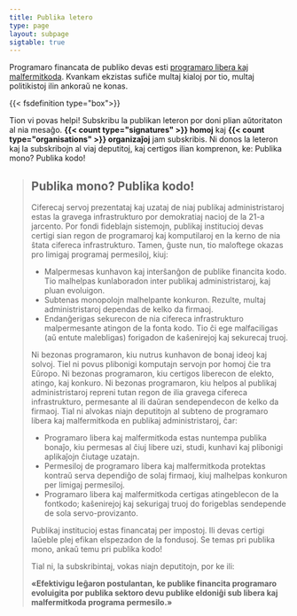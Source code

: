 ```yaml
---
title: Publika letero
type: page
layout: subpage
sigtable: true
---
```


Programaro financata de publiko devas esti [programaro libera kaj malfermitkoda][fs]. Kvankam ekzistas sufiĉe multaj kialoj por tio, multaj politikistoj ilin ankoraŭ ne konas.

{{< fsdefinition type="box">}}

Tion vi povas helpi! Subskribu la publikan leteron por doni plian aŭtoritaton al nia mesaĝo. **{{< count type="signatures" >}} homoj** kaj **{{< count type="organisations" >}} organizaĵoj** jam subskribis. Ni donos la leteron kaj la subskribojn al viaj deputitoj, kaj certigos ilian komprenon, ke: Publika mono? Publika kodo!

> ## Publika mono? Publika kodo!
> 
> Ciferecaj servoj prezentataj kaj uzataj de niaj publikaj administristaroj estas la gravega infrastrukturo por demokratiaj nacioj de la 21-a jarcento. Por fondi fideblajn sistemojn, publikaj institucioj devas certigi sian regon de programaroj kaj komputilaroj en la kerno de nia ŝtata cifereca infrastrukturo. Tamen, ĝuste nun, tio maloftege okazas pro limigaj programaj permesiloj, kiuj:
> 
> * Malpermesas kunhavon kaj interŝanĝon de publike financita kodo. Tio malhelpas kunlaboradon inter publikaj administristaroj, kaj pluan evoluigon.
> * Subtenas monopolojn malhelpante konkuron. Rezulte, multaj administristaroj dependas de kelko da firmaoj.
> * Endanĝerigas sekurecon de nia cifereca infrastrukturo malpermesante atingon de la fonta kodo. Tio ĉi ege malfaciligas (aŭ entute malebligas) forigadon de kaŝenirejoj kaj sekurecaj truoj.
> 
> Ni bezonas programaron, kiu nutrus kunhavon de bonaj ideoj kaj solvoj. Tiel ni povus plibonigi komputajn servojn por homoj ĉie tra Eŭropo. Ni bezonas programaron, kiu certigos liberecon de elekto, atingo, kaj konkuro. Ni bezonas programaron, kiu helpos al publikaj administristaroj repreni tutan regon de ilia gravega cifereca infrastrukturo, permesante al ili daŭran sendependecon de kelko da firmaoj. Tial ni alvokas niajn deputitojn al subteno de programaro libera kaj malfermitkoda en publikaj administristaroj, ĉar:
> 
> * Programaro libera kaj malfermitkoda estas nuntempa publika bonaĵo, kiu permesas al ĉiuj libere uzi, studi, kunhavi kaj plibonigi aplikaĵojn ĉiutage uzatajn.
> * Permesiloj de programaro libera kaj malfermitkoda protektas kontraŭ serva dependiĝo de solaj firmaoj, kiuj malhelpas konkuron per limigaj permesiloj.
> * Programaro libera kaj malfermitkoda certigas atingeblecon de la fontkodo; kaŝenirejoj kaj sekurigaj truoj do forigeblas sendepende de sola servo-provizanto.
> 
> Publikaj institucioj estas financataj per impostoj. Ili devas certigi laŭeble plej efikan elspezadon de la fondusoj. Se temas pri publika mono, ankaŭ temu pri publika kodo!
> 
> Tial ni, la subskribintaj, vokas niajn deputitojn, por ke ili:
> 
> **«Efektivigu leĝaron postulantan, ke publike financita programaro evoluigita por publika sektoro devu publike eldoniĝi sub libera kaj malfermitkoda programa permesilo.»**

[fs]: https://fsfe.org/freesoftware/basics/summary.html "Libera programaro rajtigas ĉiujn uzi, studi, kunhavi kaj plibonigi la programaron. Tiu ĉi rajto helpas subteni aliajn fundamentajn liberecojn, kiel liberecojn de parolo, preso, kaj privateco."

